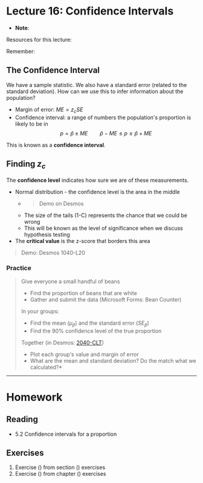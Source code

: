 # Lecture 16: Confidence Intervals
* __Note__: 

Resources for this lecture:

Remember:

## The Confidence Interval
We have a sample statistic. We also have a standard error (related to the standard deviation). How can we use this to infer information about the population?
* Margin of error:  $ME = z_c SE$
* Confidence interval: a range of numbers the population's proportion is likely to be in
$$p = \hat{p} \pm ME \qquad \hat{p} - ME \le p \le \hat{p} + ME$$

This is known as a __confidence interval__.

## Finding $z_c$
The __confidence level__ indicates how sure we are of these measurements. 
* Normal distribution - the confidence level is the area in the middle
  * > Demo on Desmos
  * The size of the tails (1-C) represents the chance that we could be wrong
  * This will be known as the level of significance when we discuss hypothesis testing
* The __critical value__ is the z-score that borders this area

> Demo: Desmos 1040-L20

### Practice
> Give everyone a small handful of beans
> * Find the proportion of beans that are white
> * Gather and submit the data (Microsoft Forms: Bean Counter)
>
> In your groups:
>   * Find the mean ($\mu_\hat{p}$) and the standard error ($SE_\hat{p}$)
>   * Find the 90% confidence level of the true proportion
> 
> Together (in Desmos: [2040-CLT](https://www.desmos.com/calculator/ugpnvtiiyp))
>   * Plot each group's value and margin of error
>   * What are the mean and standard deviation? Do the match what we calculated?* 

-----
# Homework
## Reading
* 5.2 Confidence intervals for a proportion

## Exercises
1. Exercise () from section () exercises
2. Exercise () from chapter () exercises